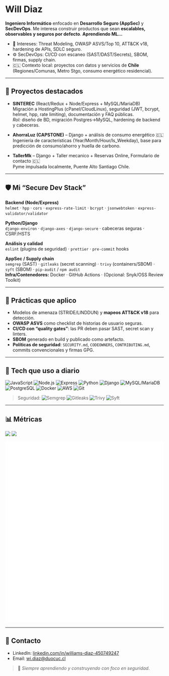 # Will Diaz

**Ingeniero Informático** enfocado en **Desarrollo Seguro (AppSec)** y **SecDevOps**. Me interesa construir productos que sean **escalables, observables y seguros por defecto**.
**Aprendiendo ML...**

- 🔐 Intereses: Threat Modeling, OWASP ASVS/Top 10, ATT&CK v18, hardening de APIs, SDLC seguro.
- ⚙️ SecDevOps: CI/CD con escaneo (SAST/DAST/Secrets), SBOM, firmas, supply chain.
- 🇨🇱 Contexto local: proyectos con datos y servicios de **Chile** (Regiones/Comunas, Metro Stgo, consumo energético residencial).

---

## 🚀 Proyectos destacados

- **SINTEREC** (React/Redux + Node/Express + MySQL/MariaDB)  
  Migración a HostingPlus (cPanel/CloudLinux), seguridad (JWT, bcrypt, helmet, hpp, rate limiting), documentación y FAQ públicas.  
  _Rol:_ diseño de BD, migración Postgres→MySQL, hardening de backend y cabeceras.

- **AhorraLuz (CAPSTONE)** – Django + análisis de consumo energético 🇨🇱  
  Ingeniería de características (Year/Month/Hour/Is_Weekday), base para predicción de consumo/ahorro y huella de carbono.

- **TallerMk** – Django + Taller mecanico + Reservas Online, Formulario de contacto 🇨🇱  
  Pyme impulsada localmente, Puente Alto Santiago Chile.



---

## 🛡️ Mi “Secure Dev Stack”

**Backend (Node/Express)**  
`helmet` · `hpp` · `cors` · `express-rate-limit` · `bcrypt` · `jsonwebtoken` · `express-validator/validator`

**Python/Django**  
`django-environ` · `django-axes` · `django-secure` · cabeceras seguras · CSRF/HSTS

**Análisis y calidad**  
`eslint` (plugins de seguridad) · `prettier` · `pre-commit` hooks

**AppSec / Supply chain**  
`semgrep` (SAST) · `gitleaks` (secret scanning) · `trivy` (containers/SBOM) · `syft` (SBOM) · `pip-audit` / `npm audit`  
**Infra/Contenedores:** Docker · GitHub Actions · (Opcional: Snyk/OSS Review Toolkit)

---

## 🧪 Prácticas que aplico

- Modelos de amenaza (STRIDE/LINDDUN) y **mapeos ATT&CK v18** para detección.  
- **OWASP ASVS** como checklist de historias de usuario seguras.  
- **CI/CD con “quality gates”**: las PR deben pasar SAST, secret scan y linters.  
- **SBOM** generado en build y publicado como artefacto.  
- **Políticas de seguridad**: `SECURITY.md`, `CODEOWNERS`, `CONTRIBUTING.md`, commits convencionales y firmas GPG.

---

## 🧰 Tech que uso a diario

![JavaScript](https://img.shields.io/badge/JS-ES2023-informational?logo=javascript)
![Node.js](https://img.shields.io/badge/Node.js-LTS-informational?logo=node.js)
![Express](https://img.shields.io/badge/Express-API-informational)
![Python](https://img.shields.io/badge/Python-3.x-informational?logo=python)
![Django](https://img.shields.io/badge/Django-Web-informational?logo=django)
![MySQL/MariaDB](https://img.shields.io/badge/MySQL%2FMariaDB-SQL-informational?logo=mysql)
![PostgreSQL](https://img.shields.io/badge/PostgreSQL-SQL-informational?logo=postgresql)
![Docker](https://img.shields.io/badge/Docker-Containers-informational?logo=docker)
![AWS](https://img.shields.io/badge/Cloud-AWS%2FAzure-informational)
![Git](https://img.shields.io/badge/Git-Flow-informational?logo=git)

> Seguridad: ![Semgrep](https://img.shields.io/badge/SAST-Semgrep-informational) ![Gitleaks](https://img.shields.io/badge/Secrets-Gitleaks-informational) ![Trivy](https://img.shields.io/badge/Scan-Trivy-informational) ![Syft](https://img.shields.io/badge/SBOM-Syft-informational)

---

## 📊 Métricas

<p>
  <img src="https://github-readme-stats.vercel.app/api?username=WilldiazRaM&show_icons=true&hide_title=true&count_private=true" height="150" />
  <img src="https://github-readme-stats.vercel.app/api/top-langs/?username=WilldiazRaM&layout=compact&langs_count=8" height="150" />
</p>

![Metrics](./github-metrics.svg)


---

## 📝 Contacto

- LinkedIn: [linkedin.com/in/williams-diaz-450749247](https://www.linkedin.com/in/williams-diaz-450749247/)
- Email: wi.diaz@duocuc.cl



> 🌟 _Siempre aprendiendo y construyendo con foco en seguridad_.
